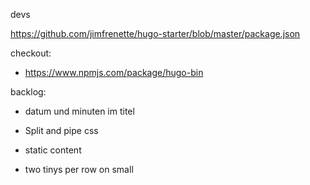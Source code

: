 devs

https://github.com/jimfrenette/hugo-starter/blob/master/package.json

checkout:
* https://www.npmjs.com/package/hugo-bin


backlog:
- datum und minuten im titel
- Split and pipe css
- static content

- two tinys per row on small
